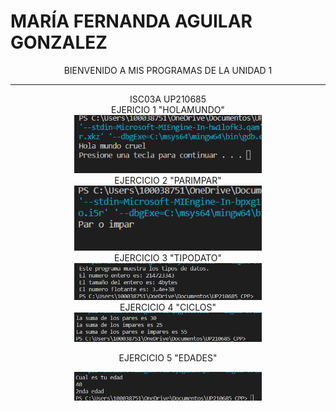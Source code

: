# **MARÍA FERNANDA AGUILAR GONZALEZ**  
<center>
BIENVENIDO A MIS PROGRAMAS DE LA UNIDAD 1
</center>  
  
___
<center>  
ISC03A UP210685
</center>  
  
<center>
EJERICIO 1 "HOLAMUNDO"
<div align="center">
<img alt="Yop" src="Imagenes\holamundo.png" width= '300'>
</div>  
EJERCICIO 2 "PARIMPAR"  
<div align="center">
<img alt="Yop" src="Imagenes\parimpar.png" width= '300'>
</div>
EJERCICIO 3 "TIPODATO"
<div align="center">
<img alt="Yop" src="Imagenes\tipodatos.png" width= '300'>
</div>  
 EJERCICIO 4 "CICLOS"

<div align="center">
<img alt="Yop" src="Imagenes\ciclos.png" width= '300'>
</div> 

 EJERCICIO 5 "EDADES"

<div align="center">
<img alt="Yop" src="Imagenes\edades.png" width= '300'>
</div> 
</center>

